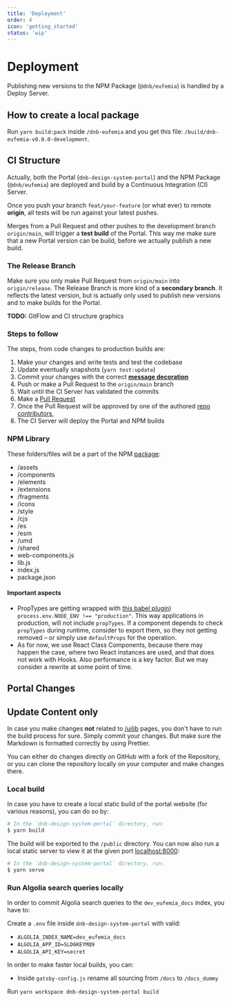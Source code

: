 ```yaml
---
title: 'Deployment'
order: 4
icon: 'getting_started'
status: 'wip'
---
```


# Deployment

Publishing new versions to the NPM Package (`@dnb/eufemia`) is handled by a Deploy Server.

## How to create a local package

Run `yarn build:pack` inside `/dnb-eufemia` and you get this file: `/build/dnb-eufemia-v0.0.0-development`.

## CI Structure

Actually, both the Portal (`dnb-design-system-portal`) and the NPM Package (`@dnb/eufemia`) are deployed and build by a Continuous Integration (CI) Server.

Once you push your branch `feat/your-feature` (or what ever) to remote **origin**, all tests will be run against your latest pushes.

Merges from a Pull Request and other pushes to the development branch `origin/main`, will trigger a **test build** of the Portal. This way me make sure that a new Portal version can be build, before we actually publish a new build.

### The Release Branch

Make sure you only make Pull Request from `origin/main` into `origin/release`.
The Release Branch is more kind of a **secondary branch**. It reflects the latest version, but is actually only used to publish new versions and to make builds for the Portal.

**TODO:** GitFlow and CI structure graphics

### Steps to follow

The steps, from code changes to production builds are:

1. Make your changes and write tests and test the codebase
1. Update eventually snapshots (`yarn test:update`)
1. Commit your changes with the correct **[message decoration](/contribute/commit)**
1. Push or make a Pull Request to the `origin/main` branch
1. Wait until the CI Server has validated the commits
1. Make a [Pull Request](https://github.com/dnbexperience/eufemia/compare/release...main?expand=1)
1. Once the Pull Request will be approved by one of the authored [repo contributors](https://github.com/dnbexperience/eufemia/graphs/contributors),
1. The CI Server will deploy the Portal and NPM builds

### NPM Library

These folders/files will be a part of the NPM [package](https://unpkg.com/@dnb/eufemia@latest/):

- /assets
- /components
- /elements
- /extensions
- /fragments
- /icons
- /style
- /cjs
- /es
- /esm
- /umd
- /shared
- web-components.js
- lib.js
- index.js
- package.json

#### Important aspects

- PropTypes are getting wrapped with [this babel plugin](babel-plugin-transform-react-remove-prop-types)) `process.env.NODE_ENV !== "production"`. This way applications in production, will not include `propTypes`. If a component depends to check `propTypes` during runtime, consider to export them, so they not getting removed – or simply use `defaultProps` for the operation.
- As for now, we use React Class Components, because there may happen the case, where two React instances are used, and that does not work with Hooks. Also performance is a key factor. But we may consider a rewrite at some point of time.

## Portal Changes

## Update Content only

In case you make changes **not** related to [/uilib](/uilib) pages, you don't have to run the build process for sure. Simply commit your changes. But make sure the Markdown is formatted correctly by using Prettier.

You can either do changes directly on GitHub with a fork of the Repository, or you can clone the repository locally on your computer and make changes there.

### Local build

In case you have to create a local static build of the portal website (for various reasons), you can do so by:

```bash
# In the `dnb-design-system-portal` directory, run:
$ yarn build
```

The build will be exported to the `/public` directory. You can now also run a local static server to view it at the given port [localhost:8000](http://localhost:8000/):

```bash
# In the `dnb-design-system-portal` directory, run:
$ yarn serve
```

### Run Algolia search queries locally

In order to commit Algolia search queries to the `dev_eufemia_docs` index, you have to:

Create a `.env` file inside `dnb-design-system-portal` with valid:

- `ALGOLIA_INDEX_NAME=dev_eufemia_docs`
- `ALGOLIA_APP_ID=SLD6KEYMQ9`
- `ALGOLIA_API_KEY=secret`

In order to make faster local builds, you can:

- Inside `gatsby-config.js` rename all sourcing from `/docs` to `/docs_dummy`

Run `yarn workspace dnb-design-system-portal build`
